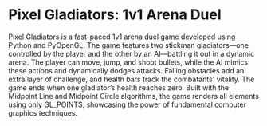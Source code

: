 # Pixel Gladiators: 1v1 Arena Duel
Pixel Gladiators is a fast-paced 1v1 arena duel game developed using Python and PyOpenGL. The game features two stickman gladiators—one controlled by the player and the other by an AI—battling it out in a dynamic arena. The player can move, jump, and shoot bullets, while the AI mimics these actions and dynamically dodges attacks. Falling obstacles add an extra layer of challenge, and health bars track the combatants' vitality. The game ends when one gladiator’s health reaches zero. Built with the Midpoint Line and Midpoint Circle algorithms, the game renders all elements using only GL_POINTS, showcasing the power of fundamental computer graphics techniques.
